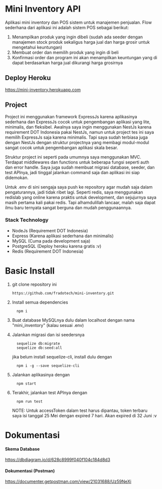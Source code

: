# Mini Inventory API

Aplikasi mini inventory dan POS sistem untuk manajemen penjualan.
Flow sederhana dari aplikasi ini adalah sistem POS sebagai berikut:

1. Menampilkan produk yang ingin dibeli (sudah ada seeder dengan manajemen stock produk
   sekaligus harga jual dan harga grosir untuk mengetahui keuntungan)
2. Membuat order dan memilih produk yang ingin di beli
3. Konfirmasi order dan program ini akan menampilkan keuntungan yang di dapat berdasarkan 
   harga jual dikurangi harga grosirnya

## Deploy Heroku
https://mini-inventory.herokuapp.com

## Project

Project ini menggunakan framework ExpressJs karena aplikasinya sederhana dan ExpressJs
cocok untuk pengembangan aplikasi yang lite, minimalis, dan fleksibel. Awalnya saya ingin
menggunakan NestJs karena requirement DOT Indonesia pakai NestJs, namun untuk project tes
ini saya memilih ExpressJs saja karena minimalis. Tapi saya sudah terbiasa juga dengan
NestJs dengan struktur projectnya yang membagi modul-modul sangat cocok untuk pengembangan
aplikasi skala besar.

Struktur project ini seperti pada umumnya saya menggunakan MVC. Terdapat middlewares
dan functions untuk beberapa fungsi seperti auth dan error handle. Saya juga sudah
membuat migrasi database, seeder, dan test APInya, jadi tinggal jalankan command saja dan
aplikasi ini siap didemokan. 

Untuk .env di sini sengaja saya push ke repository agar mudah saja dalam pengaturannya, 
jadi tidak ribet lagi. Seperti redis, saya menggunakan redislab yang online karena praktis
untuk development, dan sejujurnya saya masih pertama kali pakai redis. Tapi alhamdulillah
lancaar, malah saja dapat ilmu baru ternyata sangat berguna dan mudah penggunaannya.

### Stack Technology

- NodeJs (Requirement DOT Indonesia)
- Express (Karena aplikasi sederhana dan minimalis)
- MySQL (Cuma pada development saja)
- PostgreSQL (Deploy heroku karena gratis :v)
- Redis (Requirement DOT Indonesia)



# Basic Install

1. git clone repository ini
    ```
    https://github.com/fradotech/mini-inventory.git
    ```
2. Install semua dependencies
    ```
      npm i
    ```
3. Buat database MySQLnya dulu dalam localhost dengan nama "mini_inventory" (kalau sesuai .env)

4. Jalankan migrasi dan isi seedersnya
    ```
      sequelize db:migrate
      sequelize db:seed:all
    ```
    jika belum install sequelize-cli, install dulu dengan
    ```
      npm i -g --save sequelize-cli
    ```
5. Jalankan aplikasinya dengan
    ```
      npm start
    ```

6. Terakhir, jalankan test APInya dengan
    ```
      npm run test
    ```

    NOTE: Untuk accessToken dalam test harus dipantau, token terbaru saya isi tanggal
    25 Mei dengan expired 7 hari. Akan expired di 32 Juni :v

# Dokumentasi

#### Skema Database
https://dbdiagram.io/d/628c8999f040f104c184d8d3

#### Dokumentasi (Postman)
https://documenter.getpostman.com/view/21031688/Uz59NeXi